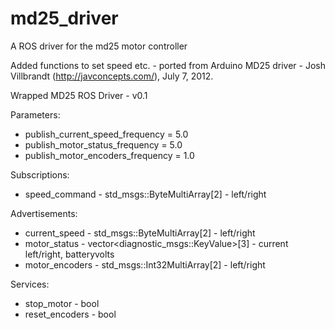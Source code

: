 # md25_driver
A ROS driver for the md25 motor controller

Added functions to set speed etc. - ported from Arduino MD25 driver - Josh Villbrandt (http://javconcepts.com/), July 7, 2012.

Wrapped MD25 ROS Driver - v0.1

Parameters:
* publish_current_speed_frequency = 5.0
* publish_motor_status_frequency = 5.0
* publish_motor_encoders_frequency = 1.0

Subscriptions:
* speed_command - std_msgs::ByteMultiArray[2] - left/right

Advertisements:
* current_speed - std_msgs::ByteMultiArray[2] - left/right
* motor_status - vector<diagnostic_msgs::KeyValue>[3] - current left/right, batteryvolts
* motor_encoders - std_msgs::Int32MultiArray[2] - left/right

Services:
* stop_motor - bool
* reset_encoders - bool

